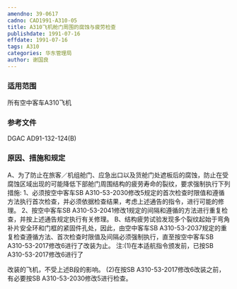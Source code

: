 ```yaml
---
amendno: 39-0617
cadno: CAD1991-A310-05
title: A310飞机舱门周围的腐蚀与疲劳检查
publishdate: 1991-07-16
effdate: 1991-07-16
tags: A310
categories: 华东管理局
author: 谢国良
---
```


### 适用范围 
所有空中客车A310飞机

### 参考文件
DGAC AD91-132-124(B) 

### 原因、措施和规定 
A、为了防止在旅客／机组舱门、应急出口以及货舱门处遮板后的腐蚀，防止在受腐蚀区域出现的可能降低下部舱门周围结构的疲劳寿命的裂纹，要求强制执行下列措施: 
      1、必须按空中客车SB A310-53-2030修改5规定的首次检查时限值和遵循方法执行首次检查，并必须依据检查结果，考虑上述通告的指令，进行可能的修理。 
      2、按空中客车SB A310-53-2041修改1规定的间隔和遵循的方法进行重复检查，并按上述通告规定执行有关修理。 
    B、结构疲劳试验发现多个裂纹起始于弯角补片安全环和门框的紧固件孔处，因此，由空中客车SB A310-53-2037规定的重复检查遵循方法、首次检查时限值及间隔必须强制执行，直至按空中客车SB A310-53-2017修改6进行了改装为止。 
注:(1)在本适航指令颁发前，已按SB A310-53-2017修改6进行了
  
改装的飞机，不受上述B段的影响。 
(2)在按SB A310-53-2017修改6改装之前，有必要按SB A310-53-2030修改5进行检查。
